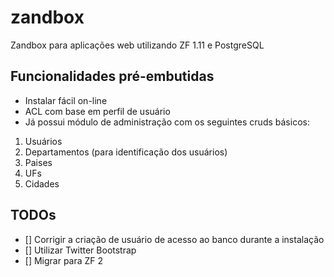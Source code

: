 zandbox
=======

Zandbox para aplicações web utilizando ZF 1.11 e PostgreSQL

## Funcionalidades pré-embutidas

- Instalar fácil on-line
- ACL com base em perfil de usuário
- Já possui módulo de administração com os seguintes cruds básicos:

1. Usuários
2. Departamentos (para identificação dos usuários) 
3. Paises
4. UFs
5. Cidades

## TODOs

- [] Corrigir a criação de usuário de acesso ao banco durante a instalação
- [] Utilizar Twitter Bootstrap
- [] Migrar para ZF 2
